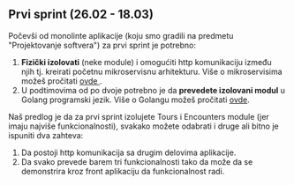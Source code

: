 ## Prvi sprint (26.02 - 18.03)

Počevši od monolinte aplikacije (koju smo gradili na predmetu "Projektovanje softvera") za prvi sprint je potrebno:
1. <b>Fizički izolovati</b> (neke module) i omogućiti http komunikaciju između njih tj. kreirati početnu mikroservisnu arhitekturu. Više o mikroservisima možeš pročitati <a href='https://github.com/lukaDoric/SOA/blob/main/S1/mikroservisi.md'>ovde </a>.
2. U podtimovima od po dvoje potrebno je da <b>prevedete izolovani modul</b> u Golang programski jezik. Više o Golangu možeš pročitati <a href='https://github.com/lukaDoric/SOA/blob/main/S1/Golang/golang.md'>ovde</a>.

Naš predlog je da za prvi sprint izolujete Tours i Encounters module (jer imaju najviše funkcionalnosti), svakako možete odabrati i druge ali bitno je ispuniti dva zahteva:
1. Da postoji http komunikacija sa drugim delovima aplikacije.
2. Da svako prevede barem tri funkcionalnosti tako da može da se demonstrira kroz front aplikaciju da funkcionalnost radi.
